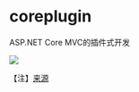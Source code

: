 # coreplugin
ASP.NET Core MVC的插件式开发
<p/>
<p/>
<img src="https://github.com/jacklmjie/coreplugin/blob/master/demo.gif"></img>
<p/>
【注】<a href="https://github.com/lamondlu/Mystique" target="_blank">来源</a> 
